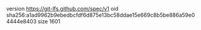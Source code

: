 version https://git-lfs.github.com/spec/v1
oid sha256:a1ad9962b9ebedbcfdf6d875e13bc58ddae15e669c8b5be886a59e04444e8403
size 1601
